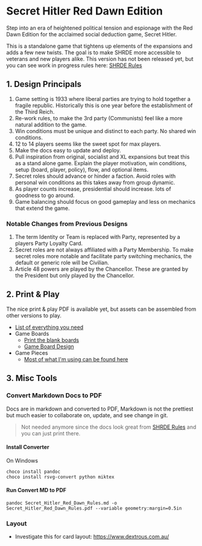 # Secret Hitler Red Dawn Edition
Step into an era of heightened political tension and espionage with the Red Dawn Edition for the acclaimed social deduction game, Secret Hitler.  

This is a standalone game that tightens up elements of the expansions and adds a few new twists.  The goal is to make SHRDE more accessible to veterans and new players alike. This version has not been released yet, but you can see work in progress rules here: [SHRDE Rules](https://ifreeon.github.io/secret-hitler-red-dawn-edition)

## 1. Design Principals
1. Game setting is 1933 where liberal parties are trying to hold together a fragile republic. Historically this is one year before the establishment of the Third Reich. 
2. Re-work rules, to make the 3rd party (Communists) feel like a more natural addition to the game.
3. Win conditions must be unique and distinct to each party.  No shared win conditions.   
4. 12 to 14 players seems like the sweet spot for max players.
5. Make the docs easy to update and deploy.
6. Pull inspiration from original, socialist and XL expansions but treat this as a stand alone game. Explain the player motivation, win conditions, setup (board, player, policy), flow, and optional items.  
7. Secret roles should advance or hinder a faction. Avoid roles with personal win conditions as this takes away from group dynamic. 
8. As player counts increase, presidential should increase. lots of goodness to go around.  
9. Game balancing should focus on good gameplay and less on mechanics that extend the game.

### Notable Changes from Previous Designs
1. The term Identity or Team is replaced with Party, represented by a players Party Loyalty Card.
2. Secret roles are not always affiliated with a Party Membership. To make secret roles more notable and facilitate party switching mechanics, the default or generic role will be Civilian.
3. Article 48 powers are played by the Chancellor. These are granted by the President but only played by the Chancellor.

## 2. Print & Play
The nice print & play PDF is available yet, but assets can be assembled from other versions to play.

- [List of everything you need](https://ifreeon.github.io/secret-hitler-red-dawn-edition/#game-contents)
- Game Boards
  - [Print the blank boards](https://github.com/iFreeon/secret-hitler-red-dawn-edition/blob/main/print/board-150-Blank.png)
  - [Game Board Design](https://github.com/iFreeon/secret-hitler-red-dawn-edition/blob/main/game-board-design.md)
- Game Pieces
  - [Most of what I'm using can be found here](https://drive.google.com/drive/folders/1GXc9XdO--G-5bb2hw-DL_kDXxvrFV2Gs)

## 3. Misc Tools
### Convert Markdown Docs to PDF
Docs are in markdown and converted to PDF, Markdown is not the prettiest but much easier to collaborate on, update, and see change in git.

> Not needed anymore since the docs look great from [SHRDE Rules](https://ifreeon.github.io/secret-hitler-red-dawn-edition) and you can just print there.

#### Install Converter
On Windows
```
choco install pandoc
choco install rsvg-convert python miktex
```

#### Run Convert MD to PDF
```
pandoc Secret_Hitler_Red_Dawn_Rules.md -o Secret_Hitler_Red_Dawn_Rules.pdf --variable geometry:margin=0.5in
```


### Layout
- Investigate this for card layout: https://www.dextrous.com.au/

